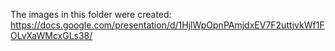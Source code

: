 The images in this folder were created: https://docs.google.com/presentation/d/1HjlWpOpnPAmjdxEV7F2uttjvkWf1FOLvXaWMcxGLs38/
